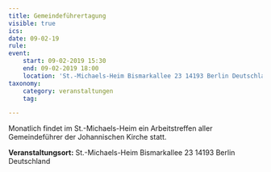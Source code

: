 ```yaml
---
title: Gemeindeführertagung
visible: true
ics: 
date: 09-02-19
rule: 
event:
	start: 09-02-2019 15:30
	end: 09-02-2019 18:00
	location: 'St.-Michaels-Heim Bismarkallee 23 14193 Berlin Deutschland'
taxonomy:
	category: veranstaltungen
	tag: 

---
```

Monatlich findet im St.-Michaels-Heim ein Arbeitstreffen aller Gemeindeführer der Johannischen Kirche statt.


**Veranstaltungsort:** St.-Michaels-Heim
Bismarkallee 23
14193 Berlin
Deutschland

